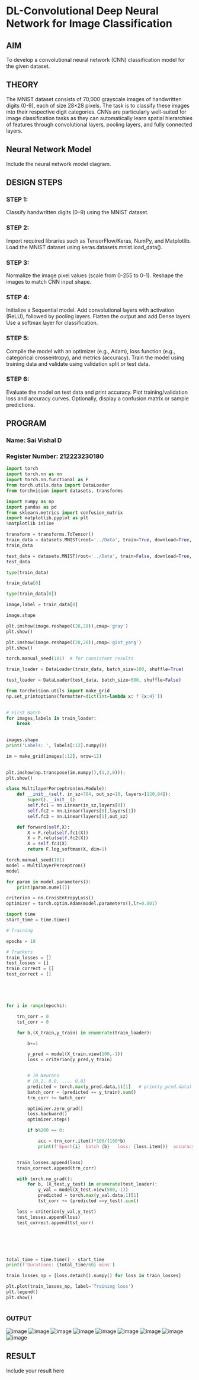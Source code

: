 # DL-Convolutional Deep Neural Network for Image Classification

## AIM
To develop a convolutional neural network (CNN) classification model for the given dataset.

## THEORY
The MNIST dataset consists of 70,000 grayscale images of handwritten digits (0-9), each of size 28×28 pixels. The task is to classify these images into their respective digit categories. CNNs are particularly well-suited for image classification tasks as they can automatically learn spatial hierarchies of features through convolutional layers, pooling layers, and fully connected layers.

## Neural Network Model
Include the neural network model diagram.

## DESIGN STEPS
### STEP 1: 
Classify handwritten digits (0–9) using the MNIST dataset.


### STEP 2: 
Import required libraries such as TensorFlow/Keras, NumPy, and Matplotlib. Load the MNIST dataset using keras.datasets.mnist.load_data().


### STEP 3: 
Normalize the image pixel values (scale from 0-255 to 0-1). Reshape the images to match CNN input shape.




### STEP 4: 
Initialize a Sequential model. Add convolutional layers with activation (ReLU), followed by pooling layers. Flatten the output and add Dense layers. Use a softmax layer for classification.


### STEP 5: 
Compile the model with an optimizer (e.g., Adam), loss function (e.g., categorical crossentropy), and metrics (accuracy). Train the model using training data and validate using validation split or test data.


### STEP 6: 
Evaluate the model on test data and print accuracy. Plot training/validation loss and accuracy curves. Optionally, display a confusion matrix or sample predictions.








## PROGRAM

### Name: Sai Vishal D

### Register Number: 212223230180

```python
import torch
import torch.nn as nn
import torch.nn.functional as F
from torch.utils.data import DataLoader
from torchvision import datasets, transforms

import numpy as np
import pandas as pd
from sklearn.metrics import confusion_matrix
import matplotlib.pyplot as plt
%matplotlib inline

transform = transforms.ToTensor()
train_data = datasets.MNIST(root='../Data', train=True, download=True, transform=transform)
train_data

test_data = datasets.MNIST(root='../Data', train=False, download=True, transform=transform)
test_data

type(train_data)

train_data[0]

type(train_data[0])

image,label = train_data[0]

image.shape

plt.imshow(image.reshape((28,28)),cmap='gray')
plt.show()

plt.imshow(image.reshape((28,28)),cmap='gist_yarg')
plt.show()

torch.manual_seed(101)  # for consistent results

train_loader = DataLoader(train_data, batch_size=100, shuffle=True)

test_loader = DataLoader(test_data, batch_size=500, shuffle=False)

from torchvision.utils import make_grid
np.set_printoptions(formatter=dict(int=lambda x: f'{x:4}'))
     

# First Batch
for images,labels in train_loader:
    break
     

images.shape
print('Labels: ', labels[:12].numpy())

im = make_grid(images[:12], nrow=12)
     

plt.imshow(np.transpose(im.numpy(),(1,2,0)));
plt.show()

class MultilayerPerceptron(nn.Module):
    def __init__(self, in_sz=784, out_sz=10, layers=[120,84]):
        super().__init__()
        self.fc1 = nn.Linear(in_sz,layers[0])
        self.fc2 = nn.Linear(layers[0],layers[1])
        self.fc3 = nn.Linear(layers[1],out_sz)

    def forward(self,X):
        X = F.relu(self.fc1(X))
        X = F.relu(self.fc2(X))
        X = self.fc3(X)
        return F.log_softmax(X, dim=1)

torch.manual_seed(101)
model = MultilayerPerceptron()
model

for param in model.parameters():
    print(param.numel())

criterion = nn.CrossEntropyLoss()
optimizer = torch.optim.Adam(model.parameters(),lr=0.001)

import time
start_time = time.time()

# Training

epochs = 10

# Trackers
train_losses = []
test_losses = []
train_correct = []
test_correct = []





for i in range(epochs):

    trn_corr = 0
    tst_corr = 0

    for b,(X_train,y_train) in enumerate(train_loader):

        b+=1

        y_pred = model(X_train.view(100,-1))
        loss = criterion(y_pred,y_train)


        # 10 Neurons
        # [0.1, 0.0, .... 0.8]
        predicted = torch.max(y_pred.data,1)[1]   # print(y_pred.data)
        batch_corr = (predicted == y_train).sum()
        trn_corr += batch_corr

        optimizer.zero_grad()
        loss.backward()
        optimizer.step()

        if b%200 == 0:

            acc = trn_corr.item()*100/(100*b)
            print(f'Epoch{i}  batch {b}   loss: {loss.item()}  accuracy:{acc}')


    train_losses.append(loss)
    train_correct.append(trn_corr)

    with torch.no_grad():
        for b, (X_test,y_test) in enumerate(test_loader):
            y_val = model(X_test.view(500,-1))
            predicted = torch.max(y_val.data,1)[1]
            tst_corr += (predicted ==y_test).sum()

    loss = criterion(y_val,y_test)
    test_losses.append(loss)
    test_correct.append(tst_corr)






total_time = time.time() - start_time
print(f'Durations: {total_time/60} mins')

train_losses_np = [loss.detach().numpy() for loss in train_losses]

plt.plot(train_losses_np, label='Training loss')
plt.legend()
plt.show()
      
```

### OUTPUT
![image](https://github.com/user-attachments/assets/cf7b246e-6c0a-4e77-ae73-191eb094da2c)
![image](https://github.com/user-attachments/assets/06dce662-b917-45bf-bd0d-143eb1958fd6)
![image](https://github.com/user-attachments/assets/c9ac3af1-8b66-4d36-a51e-bda2249f2892)
![image](https://github.com/user-attachments/assets/705c7dfb-c667-47f2-bd10-708c9e5671ab)
![image](https://github.com/user-attachments/assets/b314d695-2c1c-4930-9166-233fbb168d7f)
![image](https://github.com/user-attachments/assets/dc1e1bd4-6c5f-40b9-b9a1-dc6e3172378b)
![image](https://github.com/user-attachments/assets/9f35fb2c-ec62-48c6-99ce-8ca9ea294393)
![image](https://github.com/user-attachments/assets/2d462995-cdd7-458a-8ad1-da047b28f095)
![image](https://github.com/user-attachments/assets/777ca173-fbb3-4fec-8c07-2686a76be6fb)


## RESULT
Include your result here
